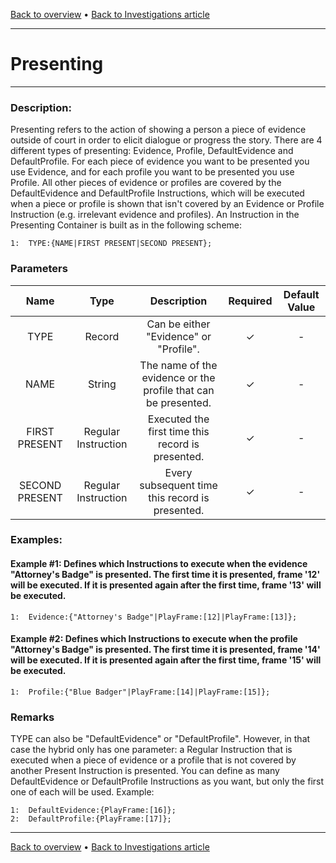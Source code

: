 [Back to overview](index.md) • [Back to Investigations article](InvestigationC.md)

---
# Presenting
---

### Description:
Presenting refers to the action of showing a person a piece of evidence outside of court in order to elicit dialogue or progress the story. There are 4 different types of presenting: Evidence, Profile, DefaultEvidence and DefaultProfile. For each piece of evidence you want to be presented you use Evidence, and for each profile you want to be presented you use Profile. All other pieces of evidence or profiles are covered by the DefaultEvidence and DefaultProfile Instructions, which will be executed when a piece or profile is shown that isn't covered by an Evidence or Profile Instruction (e.g. irrelevant evidence and profiles).
An Instruction in the Presenting Container is built as in the following scheme:
```
1:  TYPE:{NAME|FIRST PRESENT|SECOND PRESENT};
```

### Parameters

|Name|Type|Description|Required|Default Value|
|:---:|:---:|:---:|:---:|:---:|
|TYPE|Record|Can be either "Evidence" or "Profile".|✓|-|
|NAME|String|The name of the evidence or the profile that can be presented.|✓|-|
|FIRST PRESENT|Regular Instruction|Executed the first time this record is presented.|✓|-|
|SECOND PRESENT|Regular Instruction|Every subsequent time this record is presented.|✓|-|

### Examples:
#### Example #1: Defines which Instructions to execute when the evidence "Attorney's Badge" is presented. The first time it is presented, frame '12' will be executed. If it is presented again after the first time, frame '13' will be executed.
```
1:  Evidence:{"Attorney's Badge"|PlayFrame:[12]|PlayFrame:[13]};
```

#### Example #2: Defines which Instructions to execute when the profile "Attorney's Badge" is presented. The first time it is presented, frame '14' will be executed. If it is presented again after the first time, frame '15' will be executed.
```
1:  Profile:{"Blue Badger"|PlayFrame:[14]|PlayFrame:[15]};
```

### Remarks
TYPE can also be "DefaultEvidence" or "DefaultProfile". However, in that case the hybrid only has one parameter: a Regular Instruction that is executed when a piece of evidence or a profile that is not covered by another Present Instruction is presented. You can define as many DefaultEvidence or DefaultProfile Instructions as you want, but only the first one of each will be used.
Example: 

```
1:  DefaultEvidence:{PlayFrame:[16]};
2:  DefaultProfile:{PlayFrame:[17]};
```

---
[Back to overview](index.md) • [Back to Investigations article](InvestigationC.md)
